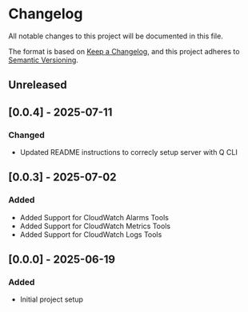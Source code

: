 # Changelog

All notable changes to this project will be documented in this file.

The format is based on [Keep a Changelog](https://keepachangelog.com/en/1.0.0/),
and this project adheres to [Semantic Versioning](https://semver.org/spec/v2.0.0.html).

## Unreleased
## [0.0.4] - 2025-07-11

### Changed

- Updated README instructions to correcly setup server with Q CLI

## [0.0.3] - 2025-07-02

### Added

- Added Support for CloudWatch Alarms Tools
- Added Support for CloudWatch Metrics Tools
- Added Support for CloudWatch Logs Tools

## [0.0.0] - 2025-06-19

### Added

- Initial project setup
